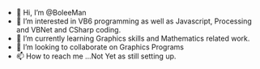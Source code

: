 - 👋 Hi, I’m @BoleeMan
- 👀 I’m interested in VB6 programming as well as Javascript, Processing and VBNet and CSharp coding.
- 🌱 I’m currently learning Graphics skills and Mathematics related work.
- 💞️ I’m looking to collaborate on Graphics Programs
- 📫 How to reach me ...Not Yet as still setting up.

<!---
BoleeMan/BoleeMan is a ✨ special ✨ repository because its `README.md` (this file) appears on your GitHub profile.
You can click the Preview link to take a look at your changes.
--->
